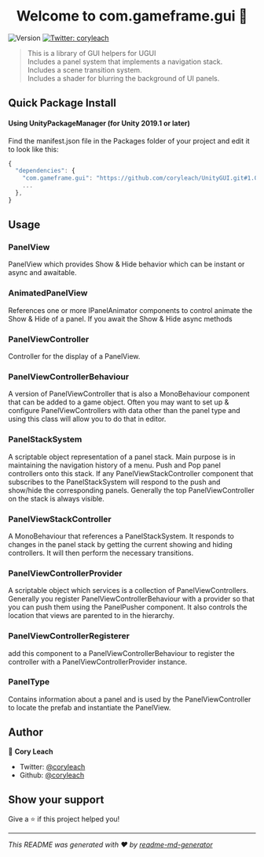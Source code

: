 <h1 align="center">Welcome to com.gameframe.gui 👋</h1>
<p>
  <img alt="Version" src="https://img.shields.io/badge/version-1.0.8-blue.svg?cacheSeconds=2592000" />
  <a href="https://twitter.com/coryleach">
    <img alt="Twitter: coryleach" src="https://img.shields.io/twitter/follow/coryleach.svg?style=social" target="_blank" />
  </a>
</p>

> This is a library of GUI helpers for UGUI </br>
> Includes a panel system that implements a navigation stack. </br>
> Includes a scene transition system. </br>
> Includes a shader for blurring the background of UI panels. </br>

## Quick Package Install

#### Using UnityPackageManager (for Unity 2019.1 or later)

Find the manifest.json file in the Packages folder of your project and edit it to look like this:
```js
{
  "dependencies": {
    "com.gameframe.gui": "https://github.com/coryleach/UnityGUI.git#1.0.8",
    ...
  },
}
```

## Usage

### PanelView
PanelView which provides Show & Hide behavior which can be instant or async and awaitable.

### AnimatedPanelView
References one or more IPanelAnimator components to control animate the Show & Hide of a panel. If you await the Show & Hide async methods

### PanelViewController
Controller for the display of a PanelView.

### PanelViewControllerBehaviour
A version of PanelViewController that is also a MonoBehaviour component that can be added to a game object.
Often you may want to set up & configure PanelViewControllers with data other than the panel type and using this class will allow you to do that in editor.

### PanelStackSystem
A scriptable object representation of a panel stack. Main purpose is in maintaining the navigation history of a menu. Push and Pop panel controllers onto this stack. If any PanelViewStackController component that subscribes to the PanelStackSystem will respond to the push and show/hide the corresponding panels. Generally the top PanelViewController on the stack is always visible.

### PanelViewStackController
A MonoBehaviour that references a PanelStackSystem. It responds to changes in the panel stack by getting the current showing and hiding controllers. It will then perform the necessary transitions.

### PanelViewControllerProvider
A scriptable object which services is a collection of PanelViewControllers. Generally you register PanelViewControllerBehaviour with a provider so that you can push them using the PanelPusher component. It also controls the location that views are parented to in the hierarchy.

### PanelViewControllerRegisterer
add this component to a PanelViewControllerBehaviour to register the controller with a PanelViewControllerProvider instance.

### PanelType
Contains information about a panel and is used by the PanelViewController to locate the prefab and instantiate the PanelView.

## Author

👤 **Cory Leach**

* Twitter: [@coryleach](https://twitter.com/coryleach)
* Github: [@coryleach](https://github.com/coryleach)

## Show your support

Give a ⭐️ if this project helped you!

***
_This README was generated with ❤️ by [readme-md-generator](https://github.com/kefranabg/readme-md-generator)_
